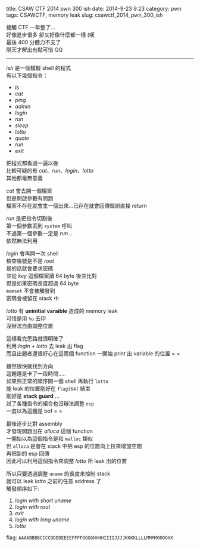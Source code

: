 title: CSAW CTF 2014 pwn 300 ish
date: 2014-9-23 9:23
category: pwn
tags: CSAWCTF, memory leak
slug: csawctf_2014_pwn_300_ish

接觸 CTF 一年整了...  
好像進步很多 卻又好像什麼都一樣 (嘆  
最後 400 分體力不支了  
隔天才解出有點可惜 QQ  
* * *

*ish* 是一個模擬 shell 的程式  
有以下幾個指令：  

- *ls*
- *cat*
- *ping*
- *admin*
- *login*
- *run*
- *sleep*
- *lotto*
- *quote*
- *run*
- *exit*

把程式都看過一遍以後  
比較可疑的有 *cat*、*run*、*login*、*lotto*  
其他都毫無意義  

*cat* 會去開一個檔案  
但是開啟參數有問題  
檔案不存在就會生一個出來...已存在就會回傳錯誤直接 return  

*run* 是把指令切割後  
第一個參數丟到 `system` 呼叫  
不過第一個參數一定是 *run*...  
依然無法利用  

*login* 會再開一次 shell  
檢查帳號是不是 *root*  
是的話就會要求密碼  
並從 *key* 這個檔案讀 64 byte 後並比對  
但是如果密碼長度超過 64 byte  
`memset` 不會被觸發到  
密碼會被留在 stack 中  

*lotto* 有 **uninitial varaible** 造成的 memory leak  
可惜是用 `%u` 去印  
沒辦法自由調整位置  

這樣看完思路就很明確了  
利用 *login* + *lotto* 去 leak 出 flag  
而且出題者還很好心在這兩個 function 一開始 print 出 variable 的位置 = =  

雖然很快就找到方向  
這題還是卡了一段時間.....  
如果照正常的順序開一個 shell 再執行 `lotto`  
能 leak 的位置剛好在 `flag[64]` 結束  
剛好是 **stack guard** ...  
試了各種指令的組合也沒辦法調整 `esp`  
一度以為這題是 bof = =  

最後逐步比對 assembly  
才發現問題出在 *alloca* 這個 function  
一開始以為這個指令是和 `malloc` 類似  
但 `alloca` 是會在 stack 中把 esp 的位置向上拉來增加空間  
再把新的 esp 回傳  
因此可以利用這個指令來調整 *lotto* 所 leak 出的位置  

所以只要透過調整 `uname` 的長度來控制 stack  
就可以 leak *lotto* 之前的任意 address 了  
觸發順序如下:  

1. *login with short uname*
2. *login with root*
3. *exit*
4. *login with long uname*
5. *lotto*

flag: `AAAABBBBCCCCDDDDEEEEFFFFGGGGHHHHIIIIJJJJKKKKLLLLMMMMOOOOXX`  
